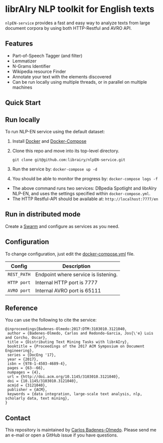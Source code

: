 # librAIry NLP toolkit for English texts

`nlpEN-service` provides a fast and easy way to analyze texts from large document corpora by using both HTTP-Restful and AVRO API.

## Features
- Part-of-Speech Tagger (and filter)
- Lemmatizer
- N-Grams Identifier
- Wikipedia resource Finder
- Annotate your text with the elements discovered
- Can be run locally using multiple threads, or in parallel on multiple machines


## Quick Start

## Run locally
To run NLP-EN service using the default dataset:
1. Install [Docker](https://docs.docker.com/install/) and [Docker-Compose](https://docs.docker.com/compose/install/) 
1. Clone this repo and move into its top-level directory.

	```
	git clone git@github.com:librairy/nlpEN-service.git
	```
1. Run the service by: `docker-compose up -d`
1. You should be able to monitor the progress by: `docker-compose logs -f`

- The above command runs two services: DBpedia Spotlight and librAIry NLP-EN, and uses the settings specified within `docker-compose.yml`.
- The HTTP Restful-API should be available at: `http://localhost:7777/en` 

## Run in distributed mode
Create a [Swarm](https://docs.docker.com/engine/swarm/swarm-tutorial/create-swarm/) and configure as services as you need.



## Configuration
To change configuration, just edit the [docker-compose.yml](docker-compose.yml) file.

| Config  |  Description |
|---|---|
| `REST_PATH`  |Endpoint where service is listening.    |
| `HTTP port`   |Internal HTTP port is 7777|
| `AVRO port`  | Internal AVRO port is 65111  |


## Reference

You can use the following to cite the service:

```
@inproceedings{Badenes-Olmedo:2017:DTM:3103010.3121040,
 author = {Badenes-Olmedo, Carlos and Redondo-Garcia, Jos{\'e} Luis and Corcho, Oscar},
 title = {Distributing Text Mining Tasks with librAIry},
 booktitle = {Proceedings of the 2017 ACM Symposium on Document Engineering},
 series = {DocEng '17},
 year = {2017},
 isbn = {978-1-4503-4689-4},
 pages = {63--66},
 numpages = {4},
 url = {http://doi.acm.org/10.1145/3103010.3121040},
 doi = {10.1145/3103010.3121040},
 acmid = {3121040},
 publisher = {ACM},
 keywords = {data integration, large-scale text analysis, nlp, scholarly data, text mining},
} 

```

## Contact
This repository is maintained by [Carlos Badenes-Olmedo](mailto:cbadenes@gmail.com). Please send me an e-mail or open a GitHub issue if you have questions. 


